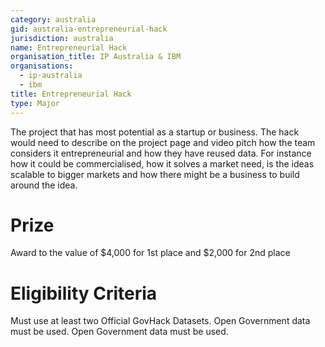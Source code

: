 ```yaml
---
category: australia
gid: australia-entrepreneurial-hack
jurisdiction: australia
name: Entrepreneurial Hack
organisation_title: IP Australia & IBM
organisations:
  - ip-australia
  - ibm
title: Entrepreneurial Hack
type: Major
---
```


The project that has most potential as a startup or business. The hack would need to describe on the project page and video pitch how the team considers it entrepreneurial and how they have reused data. For instance how it could be commercialised, how it solves a market need, is the ideas scalable to bigger markets and how there might be a business to build around the idea.

# Prize
Award to the value of $4,000 for 1st place and $2,000 for 2nd place

# Eligibility Criteria
Must use at least two Official GovHack Datasets.  Open Government data must be used. Open Government data must be used.